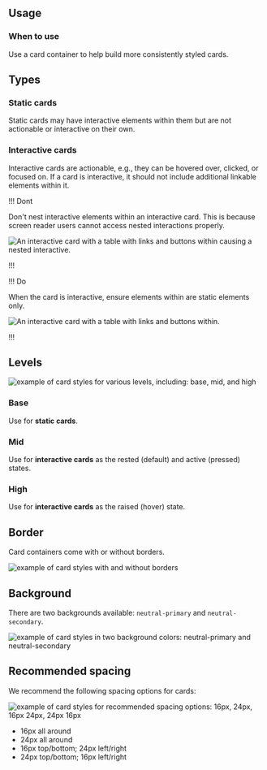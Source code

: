 ## Usage

### When to use

Use a card container to help build more consistently styled cards.

## Types

### Static cards

Static cards may have interactive elements within them but are not actionable or interactive on their own.

### Interactive cards

Interactive cards are actionable, e.g., they can be hovered over, clicked, or focused on. If a card is interactive, it should not include additional linkable elements within it.

!!! Dont

Don't nest interactive elements within an interactive card. This is because screen reader users cannot access nested interactions properly. 

![An interactive card with a table with links and buttons within causing a nested interactive.](/assets/components/card/card-dont-nest-interactive.png)

!!!

!!! Do

When the card is interactive, ensure elements within are static elements only.

![An interactive card with a table with links and buttons within.](/assets/components/card/card-do-flat-internal.png)

!!!

## Levels

![example of card styles for various levels, including: base, mid, and high](/assets/components/card/card-levels.png)

### Base

Use for **static cards**.

### Mid

Use for **interactive cards** as the rested (default) and active (pressed) states.

### High

Use for **interactive cards** as the raised (hover) state.

## Border

Card containers come with or without borders.

![example of card styles with and without borders](/assets/components/card/card-borders.png)

## Background

There are two backgrounds available: `neutral-primary` and `neutral-secondary`.

![example of card styles in two background colors: neutral-primary and neutral-secondary](/assets/components/card/card-backgrounds.png)

## Recommended spacing

We recommend the following spacing options for cards:

![example of card styles for recommended spacing options: 16px, 24px, 16px 24px, 24px 16px](/assets/components/card/card-spacing.png)

- 16px all around
- 24px all around
- 16px top/bottom; 24px left/right
- 24px top/bottom; 16px left/right